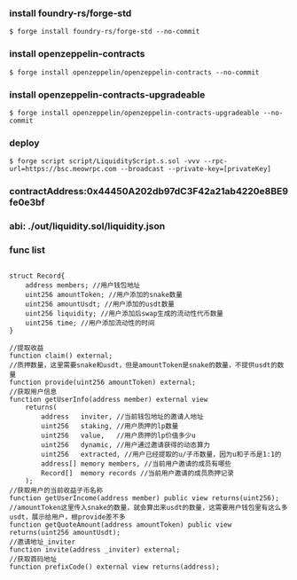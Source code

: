 ### install foundry-rs/forge-std
```shell
$ forge install foundry-rs/forge-std --no-commit
```
### install openzeppelin-contracts
```shell
$ forge install openzeppelin/openzeppelin-contracts --no-commit
```
### install openzeppelin-contracts-upgradeable
```shell
$ forge install openzeppelin/openzeppelin-contracts-upgradeable --no-commit
```

### deploy
```shell
$ forge script script/LiquidityScript.s.sol -vvv --rpc-url=https://bsc.meowrpc.com --broadcast --private-key=[privateKey]
```


### contractAddress:0x44450A202db97dC3F42a21ab4220e8BE9fe0e3bf
### abi: ./out/liquidity.sol/liquidity.json
### func list
```solidity

struct Record{
    address members; //用户钱包地址
    uint256 amountToken; //用户添加的snake数量
    uint256 amountUsdt; //用户添加的usdt数量
    uint256 liquidity; //用户添加后swap生成的流动性代币数量
    uint256 time; //用户添加流动性的时间
}

//提取收益
function claim() external;
//质押数量，这里需要snake和usdt，但是amountToken是snake的数量，不提供usdt的数量
function provide(uint256 amountToken) external;
//获取用户信息
function getUserInfo(address member) external view 
    returns(
        address   inviter, //当前钱包地址的邀请人地址
        uint256   staking, //用户质押的lp数量
        uint256   value,   //用户质押的lp价值多少u
        uint256   dynamic, //用户通过邀请获得的动态算力
        uint256   extracted, //用户已经提取的u/子币数量，因为u和子币是1:1的
        address[] memory members, //当前用户邀请的成员有哪些
        Record[]  memory records //当前用户邀请的成员质押记录
    );
//获取用户的当前收益子币名称
function getUserIncome(address member) public view returns(uint256);
//amountToken这里传入snake的数量，就会算出来usdt的数量，这需要用户钱包里有这么多usdt，展示给用户，根provide差不多
function getQuoteAmount(address amountToken) public view returns(uint256 amountUsdt);
//邀请地址_inviter
function invite(address _inviter) external;
//获取首码地址
function prefixCode() external view returns(address);
```
